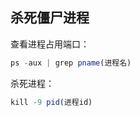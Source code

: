 ## 杀死僵尸进程
查看进程占用端口：
```javascript
ps -aux | grep pname(进程名)
```
杀死进程：
```javascript
kill -9 pid(进程id)
```
